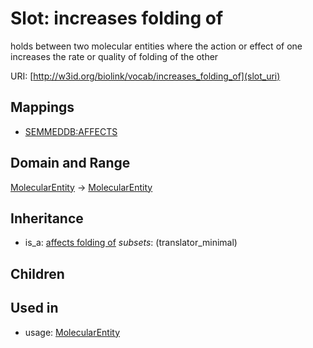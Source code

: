 # Slot: increases folding of


holds between two molecular entities where the action or effect of one increases the rate or quality of folding of the other

URI: [http://w3id.org/biolink/vocab/increases_folding_of](slot_uri)
## Mappings

 * [SEMMEDDB:AFFECTS](http://purl.obolibrary.org/obo/SEMMEDDB_AFFECTS)
## Domain and Range

[MolecularEntity](MolecularEntity.md) -> [MolecularEntity](MolecularEntity.md)
## Inheritance

 *  is_a: [affects folding of](affects_folding_of.md) *subsets*: (translator_minimal)
## Children

## Used in

 *  usage: [MolecularEntity](MolecularEntity.md)
